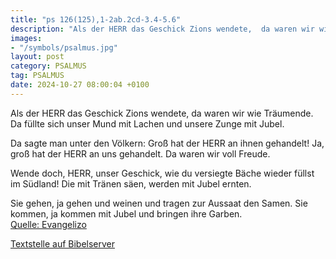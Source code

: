 ```yaml
---
title: "ps 126(125),1-2ab.2cd-3.4-5.6"
description: "Als der HERR das Geschick Zions wendete,  da waren wir wie Träumende. Da füllte sich unser Mund mit Lachen und unsere Zunge mit Jubel.  Da sagte man unter den Völkern: Groß hat der HERR an ihnen gehandelt! Ja, groß hat der HERR an uns gehandelt.  Da waren wir voll Freude.  Wend...."
images:
- "/symbols/psalmus.jpg"
layout: post
category: PSALMUS
tag: PSALMUS
date: 2024-10-27 08:00:04 +0100
---
```

Als der HERR das Geschick Zions wendete, 
da waren wir wie Träumende.
Da füllte sich unser Mund mit Lachen
und unsere Zunge mit Jubel.

Da sagte man unter den Völkern:
Groß hat der HERR an ihnen gehandelt!
Ja, groß hat der HERR an uns gehandelt. 
Da waren wir voll Freude.

Wende doch, HERR, unser Geschick, 
wie du versiegte Bäche wieder füllst im Südland!
Die mit Tränen säen, 
werden mit Jubel ernten.<!--more-->

Sie gehen, ja gehen und weinen 
und tragen zur Aussaat den Samen. 
Sie kommen, ja kommen mit Jubel 
und bringen ihre Garben.<br>
[Quelle: Evangelizo](https://evangeliumtagfuertag.org/DE/gospel)

[Textstelle auf Bibelserver](https://www.bibleserver.com/EU/ps126(125),1-2ab.2cd-3.4-5.6)
